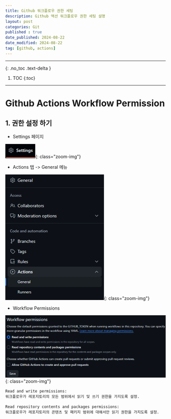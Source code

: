 ```yaml
---
title: Github 워크플로우 권한 세팅
description: Github 액션 워크플로우 권한 세팅 설명
layout: post
categories: Git
published : true
date_published: 2024-08-22
date_modified: 2024-08-22
tag: [github, actions]
---
```

---
{: .no_toc .text-delta }

1. TOC
{:toc}
---

<!-- 글의 제목은 #
    나머지 큰 제목은 ##
    이후 나머지는 3개이상 -->

# Github Actions Workflow Permission

## 1. 권한 설정 하기

- Settings 페이지

![docs](/assets/img/git-2.1.png){: class="zoom-img"}<br>

- Actions 탭 -> General 메뉴

![docs](/assets/img/git-2.2.png){: class="zoom-img"}<br>

- Workflow Permissions

![docs](/assets/img/git-2.3.png){: class="zoom-img"}<br>

```
Read and write permissions: 
워크플로우가 레포지토리의 모든 범위에서 읽기 및 쓰기 권한을 가지도록 설정.

Read repository contents and packages permissions: 
워크플로우가 레포지토리의 콘텐츠 및 패키지 범위에 대해서만 읽기 권한을 가지도록 설정.
```